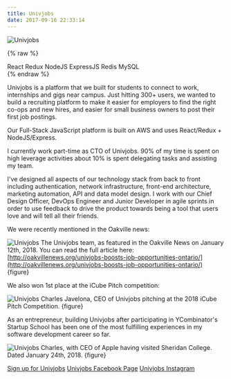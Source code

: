 ```yaml
---
title: Univjobs
date: 2017-09-16 22:33:14
---
```


![Univjobs](/images/proj/univjobs.png "Univjobs.")

{% raw %}
<div class="post-tags">
    <span class="tagname">React</span>
    <span class="tagname">Redux</span>
    <span class="tagname">NodeJS</span>
    <span class="tagname">ExpressJS</span>
    <span class="tagname">Redis</span>
    <span class="tagname">MySQL</span>
</div>
{% endraw %}

Univjobs is a platform that we built for students to connect to work, internships and gigs near campus. Just hitting 300+ users, we wanted to build a recruiting platform to make it easier for employers to find the right co-ops and new hires, and easier for small business owners to post their first job postings.

Our Full-Stack JavaScript platform is built on AWS and uses React/Redux + NodeJS/Express. 

I currently work part-time as CTO of Univjobs. 90% of my time is spent on high leverage activities about 10% is spent delegating tasks and assisting my team.

I've designed all aspects of our technology stack from back to front including authentication, network infrastructure, front-end architecture, marketing automation, API and data model design. I work with our Chief Design Officer, DevOps Engineer and Junior Developer in agile sprints in order to use feedback to drive the product towards being a tool that users love and will tell all their friends.

We were recently mentioned in the Oakville news:

![Univjobs](/images/proj/univjobs-news.JPG "Univjobs in the Oakville News.")
The Univjobs team, as featured in the Oakville News on January 12th, 2018. You can read the full article here: [http://oakvillenews.org/univjobs-boosts-job-opportunities-ontario/](http://oakvillenews.org/univjobs-boosts-job-opportunities-ontario/)  {figure}

We also won 1st place at the iCube Pitch competition:

![Univjobs](/images/proj/univjobs-pitch.JPG "Charles Javelona, the CTO of Univjobs winning the iCube Pitch Competition.")
Charles Javelona, CEO of Univjobs pitching at the 2018 iCube Pitch Competition. {figure}

As an entrepreneur, building Univjobs after participating in YCombinator's Startup School has been one of the most fulfilling experiences in my software development career so far.

![Univjobs](/images/proj/meet-ceo.JPG "Charles, with CEO of Apple having visited Sheridan College. Dated January 24th, 2018.")
Charles, with CEO of Apple having visited Sheridan College. Dated January 24th, 2018. {figure}

[Sign up for Univjobs](https://univjobs.ca)
[Univjobs Facebook Page](https://facebook.com/univjobs/)
[Univjobs Instagram](https://instagram.com/univjobs)